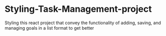 # Styling-Task-Management-project
Styling this react project that  convey the functionality of adding, saving, and managing goals in a list format to get better

